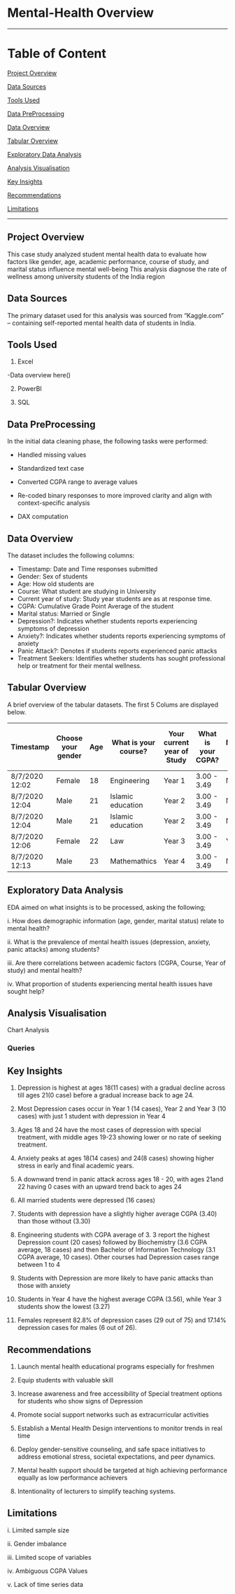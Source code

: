# Mental-Health Overview
---

# Table of Content

[Project Overview](#project-overview)

[Data Sources](#data-sources)

[Tools Used](#tools-used)

[Data PreProcessing](#data-preprocessing)

[Data Overview](#data-overview) 

[Tabular Overview](#tabular-overview) 

[Exploratory Data Analysis](#exploratory-data-analysis)

[Analysis Visualisation](#analysis-visualisation)

[Key Insights](#key-insights)

[Recommendations](#recommendations)

[Limitations](#limitations)

---

## Project Overview

This case study analyzed student mental health data to evaluate how factors like gender, age, academic performance, course of study, and marital status influence mental well-being This analysis diagnose the rate of wellness among university students of the India region


## Data Sources

The primary dataset used for this analysis was sourced from “Kaggle.com” – containing self-reported mental health data of students in India. 

## Tools Used

1. Excel

-Data overview here()

2. PowerBI

3. SQL

## Data PreProcessing

In the initial data cleaning phase, the following tasks were performed:
-	Handled missing values

-	Standardized text case

-	Converted CGPA range to average values

-	Re-coded binary responses to more improved clarity and align with context-specific analysis

-	DAX computation  

## Data Overview 

The dataset includes the following columns:

- Timestamp: Date and Time responses submitted
- Gender: Sex of students
-  Age: How old students are
-   Course: What student are studying in University
-   Current year of study: Study year students are as at response time.
-   CGPA: Cumulative Grade Point Average of the student
-  Marital status: Married or Single
-   Depression?: Indicates whether students reports experiencing symptoms of depression
-   Anxiety?: Indicates whether students reports experiencing symptoms of anxiety
-	Panic Attack?: Denotes if students reports experienced panic attacks
-    Treatment Seekers: Identifies whether students has sought professional help or treatment for their mental wellness. 


## Tabular Overview 

A brief overview of the tabular datasets. The first 5 Colums are displayed below. 

Timestamp|	Choose your gender|	Age|	What is your course?|	Your current year of Study|	What is your CGPA?|	Marital status|	Do you have Depression?|	Do you have Anxiety?|	Do you have Panic attack?|	Did you seek any specialist for a treatment?|
|-----|----|-----|-----|-----|----|-----|-----|-----|----|-----|
8/7/2020 12:02|	Female|	18|	Engineering|	Year 1|	3.00 - 3.49|	No|	Yes|	No|	Yes|	No|
8/7/2020 12:04|	Male|	21|	Islamic education|	Year 2|	3.00 - 3.49|	No|	No|	Yes|	No|	No|
8/7/2020 12:04|	Male|	21|	Islamic education|	Year 2|	3.00 - 3.49|	No|	No|	Yes|	No|	No|
8/7/2020 12:06|	Female|	22|	Law|	Year 3|	3.00 - 3.49|	Yes|	Yes|	No|	No|	No|
8/7/2020 12:13|	Male|	23|	Mathemathics|	Year 4|	3.00 - 3.49|	No|	No|	No|	No|	No|


## Exploratory Data Analysis

EDA aimed on what insights is to be processed, asking the following;

i. How does demographic information (age, gender, marital status) relate to mental health?

ii. What is the prevalence of mental health issues (depression, anxiety, panic attacks) among students?

iii. Are there correlations between academic factors (CGPA, Course, Year of study) and mental health?

iv. What proportion of students experiencing mental health issues have sought help?


## Analysis Visualisation
Chart Analysis 

### Queries


## Key Insights

1.	Depression is highest at ages 18(11 cases) with a gradual decline across till ages 21(0 case) before a gradual increase back to age 24.
   
2.	 Most Depression cases occur in Year 1 (14 cases), Year 2 and Year 3 (10 cases) with just 1 student with depression in Year 4
   
3.	 Ages 18 and 24 have the most cases of depression with special treatment, with middle ages 19-23 showing lower or no rate of seeking treatment.
   
4.	 Anxiety peaks at ages 18(14 cases) and 24(8 cases) showing higher stress in early and final academic years.
   
5.	 A downward trend in panic attack across ages 18 - 20, with ages 21and 22 having 0 cases with an upward trend back to ages 24
    
6.	 All married students were depressed (16 cases)
    
7.	 Students with depression have a slightly higher average CGPA (3.40) than those without (3.30)
    
8.	 Engineering students with CGPA average of 3. 3 report the highest Depression count (20 cases) followed by Biochemistry (3.6 CGPA average, 18 cases) and then Bachelor of Information Technology (3.1 CGPA average, 10 cases). Other courses had Depression cases range between 1 to 4
    
9.	 Students with Depression are more likely to have panic attacks than those with anxiety

10.	 Students in Year 4 have the highest average CGPA (3.56), while Year 3 students show the lowest (3.27)
    
11.	Females represent 82.8% of depression cases (29 out of 75) and 17.14% depression cases for males (6 out of 26). 
 


## Recommendations

1. Launch mental health educational programs especially for freshmen
   
2. Equip students with valuable skill
   
3. Increase awareness and free accessibility of Special treatment options for students who show signs of Depression
   
4. Promote social support networks such as extracurricular activities
   
5. Establish a Mental Health Design interventions to monitor trends in real time
    
6. Deploy gender-sensitive counseling, and safe space initiatives to address emotional stress, societal expectations, and peer dynamics.
    
7. Mental health support should be targeted at high achieving performance equally as low performance achievers
    
8. Intentionality of lecturers to simplify teaching systems.


## Limitations

i. Limited sample size

ii. Gender imbalance

iii. Limited scope of variables

iv. Ambiguous CGPA Values

v. Lack of time series data

